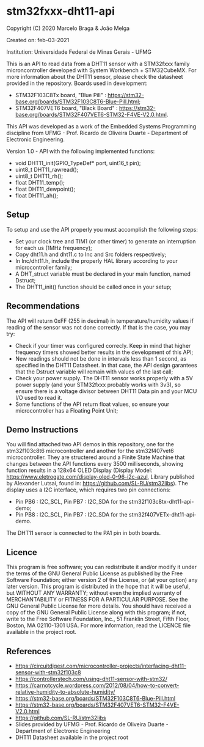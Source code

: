 # stm32fxxx-dht11-api

Copyright (C) 2020  Marcelo Braga & João Melga

Created on: feb-03-2021

Institution: Universidade Federal de Minas Gerais - UFMG

This is an API to read data from a DHT11 sensor with a STM32fxxx family microncontroller developed with System Workbench + STM32CubeMX.  For more information about the DHT11 sensor, please check the datasheet provided in the repository. Boards used in development: 
  - STM32F103C8Tx board, "Blue Pill" : https://stm32-base.org/boards/STM32F103C8T6-Blue-Pill.html;
  - STM32F407VET6 board, "Black Board" : https://stm32-base.org/boards/STM32F407VET6-STM32-F4VE-V2.0.html.

This API was developed as a work of the Embedded Systems Programming discipline from UFMG - Prof. Ricardo de Oliveira Duarte - Department of Electronic Engineering.

Version 1.0 - API with the following implemented functions:
- void DHT11_init(GPIO_TypeDef* port, uint16_t pin);
- uint8_t DHT11_rawread();
- uint8_t DHT11_rh();
- float DHT11_temp();
- float DHT11_dewpoint();
- float DHT11_ah();

## Setup
To setup and use the API properly you must accomplish the following steps:
  - Set your clock tree and TIM1 (or other timer) to generate an interruption for each us (1MHz frequency);
  - Copy dht11.h and dht11.c to Inc and Src folders respectively;
  - In Inc/dht11.h, include the properly HAL library according to your microcontroller family;
  - A DHT_struct variable must be declared in your main function, named Dstruct;
  - The DHT11_init() function should be called once in your setup;

## Recommendations
The API will return 0xFF (255 in decimal) in temperature/humidity values if reading of the sensor was not done correctly. If that is the case, you may try:
- Check if your timer was configured correcly. Keep in mind that higher frequency timers showed better results in the development of this API;  
- New readings should not be done in intervals less than 1 second, as specified in the DHT11 Datasheet. In that case, the API design garantees that the Dstruct variable will remain with values of the last call;
- Check your power supply. The DHT11 sensor works properly with a 5V power supply (and your STM32fxxx probably works with 3v3), so ensure there is a voltage divisor between DHT11 Data pin and your MCU I/O used to read it.
- Some functions of the API return float values, so ensure your microcontroller has a Floating Point Unit;

## Demo Instructions
You will find attached two API demos in this repository, one for the stm32f103c8t6 microcontroller and another for the stm32f407vet6 microcontroller.
They are structered around a Finite State Machine that changes between the API functions every 3500 milliseconds, showing function results in a 128x64 OLED Display (Display Model: https://www.eletrogate.com/display-oled-0-96-i2c-azul, Library published by Alexander Lutsai, found in: https://github.com/SL-RU/stm32libs). The display uses a I2C interface, which requires two pin connections:
  - Pin PB6 : I2C_SCL, Pin PB7 : I2C_SDA for the stm32f103c8tx-dht11-api-demo;
  - Pin PB8 : I2C_SCL, Pin PB7 : I2C_SDA for the stm32f407VETx-dht11-api-demo.

The DHT11 sensor is connected to the PA1 pin in both boards.

## Licence
This program is free software; you can redistribute it and/or modify it under the terms of the GNU General Public License as published by the Free Software Foundation; either version 2 of the License, or (at your option) any later version.
This program is distributed in the hope that it will be useful, but WITHOUT ANY WARRANTY; without even the implied warranty of MERCHANTABILITY or FITNESS FOR A PARTICULAR PURPOSE.  See the GNU General Public License for more details.
You should have received a copy of the GNU General Public License along with this program; if not, write to the Free Software Foundation, Inc., 51 Franklin Street, Fifth Floor, Boston, MA 02110-1301 USA.
For more information, read the LICENCE file available in the project root.

## References
- https://circuitdigest.com/microcontroller-projects/interfacing-dht11-sensor-with-stm32f103c8
- https://controllerstech.com/using-dht11-sensor-with-stm32/
- https://carnotcycle.wordpress.com/2012/08/04/how-to-convert-relative-humidity-to-absolute-humidity/
- https://stm32-base.org/boards/STM32F103C8T6-Blue-Pill.html
- https://stm32-base.org/boards/STM32F407VET6-STM32-F4VE-V2.0.html
- https://github.com/SL-RU/stm32libs
- Slides provided by UFMG - Prof. Ricardo de Oliveira Duarte - Department of Electronic Engineering
- DHT11 Datasheet available in the project root

